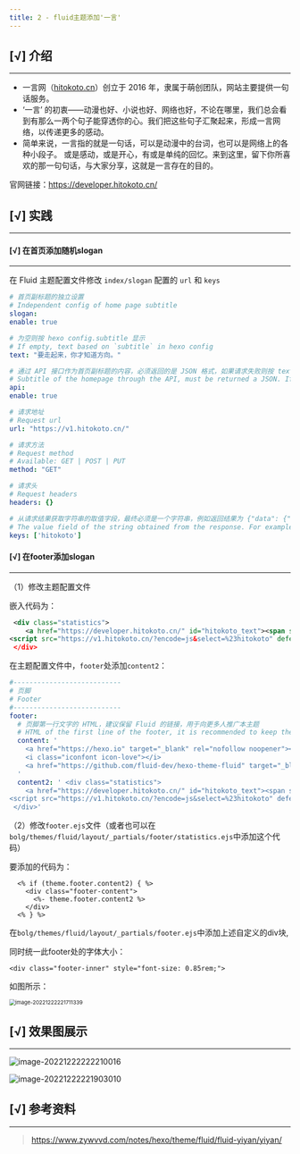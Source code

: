 ```yaml
---
title: 2 - fluid主题添加'一言'
---
```



## [√] 介绍

---

- 一言网（[hitokoto.cn](http://hitokoto.cn/)）创立于 2016 年，隶属于萌创团队，网站主要提供一句话服务。
- ‘一言’ 的初衷——动漫也好、小说也好、网络也好，不论在哪里，我们总会看到有那么一两个句子能穿透你的心。我们把这些句子汇聚起来，形成一言网络，以传递更多的感动。
- 简单来说，一言指的就是一句话，可以是动漫中的台词，也可以是网络上的各种小段子。 或是感动，或是开心，有或是单纯的回忆。来到这里，留下你所喜欢的那一句句话，与大家分享，这就是一言存在的目的。

官网链接：https://developer.hitokoto.cn/



## [√] 实践

---

#### [√] 在首页添加随机slogan

---

在 Fluid 主题配置文件修改 `index/slogan` 配置的 `url` 和 `keys`

```yaml
# 首页副标题的独立设置
# Independent config of home page subtitle
slogan:
enable: true

# 为空则按 hexo config.subtitle 显示
# If empty, text based on `subtitle` in hexo config
text: "要走起来，你才知道方向。"

# 通过 API 接口作为首页副标题的内容，必须返回的是 JSON 格式，如果请求失败则按 text 字段显示，该功能必须先开启 typing 打字机功能
# Subtitle of the homepage through the API, must be returned a JSON. If the request fails, it will be displayed in `text` value. This feature must first enable the typing animation
api:
enable: true

# 请求地址
# Request url
url: "https://v1.hitokoto.cn/"

# 请求方法
# Request method
# Available: GET | POST | PUT
method: "GET"

# 请求头
# Request headers
headers: {}

# 从请求结果获取字符串的取值字段，最终必须是一个字符串，例如返回结果为 {"data": {"author": "fluid", "content": "An elegant theme"}}, 则取值字段为 ['data', 'content']；如果返回是列表则自动选择第一项
# The value field of the string obtained from the response. For example, the response content is {"data": {"author": "fluid", "content": "An elegant theme"}}, the expected `keys: ['data','content']`; if the return is a list, the first item is automatically selected
keys: ['hitokoto']
```



#### [√] 在footer添加slogan

---

（1）修改主题配置文件

嵌入代码为：

```xml
 <div class="statistics">
 	<a href="https://developer.hitokoto.cn/" id="hitokoto_text"><span style="color: #DDD;"  id="hitokoto"></span></a>
<script src="https://v1.hitokoto.cn/?encode=js&select=%23hitokoto" defer></script>
 </div>
```

在主题配置文件中，`footer`处添加`content2`：

```yaml
#---------------------------
# 页脚
# Footer
#---------------------------
footer:
  # 页脚第一行文字的 HTML，建议保留 Fluid 的链接，用于向更多人推广本主题
  # HTML of the first line of the footer, it is recommended to keep the Fluid link to promote this theme to more people
  content: '
    <a href="https://hexo.io" target="_blank" rel="nofollow noopener"><span>Hexo</span></a>
    <i class="iconfont icon-love"></i>
    <a href="https://github.com/fluid-dev/hexo-theme-fluid" target="_blank" rel="nofollow noopener"><span>Fluid</span></a>
  '
  content2: ' <div class="statistics">
 	<a href="https://developer.hitokoto.cn/" id="hitokoto_text"><span style="color: #DDD;"  id="hitokoto"></span></a>
<script src="https://v1.hitokoto.cn/?encode=js&select=%23hitokoto" defer></script>
 </div>'

```

（2）修改`footer.ejs`文件（或者也可以在`bolg/themes/fluid/layout/_partials/footer/statistics.ejs`中添加这个代码）

要添加的代码为：

```ejs
  <% if (theme.footer.content2) { %>
    <div class="footer-content">
      <%- theme.footer.content2 %>
    </div>
  <% } %>
```

在`bolg/themes/fluid/layout/_partials/footer.ejs`中添加上述自定义的div块,

同时统一此footer处的字体大小：

```ejs
<div class="footer-inner" style="font-size: 0.85rem;">
```

如图所示：

<img src="https://cdn.jsdelivr.net/gh/Alec-97/alec-s-images-cloud/img/202212222217085.png" alt="image-20221222221711339" style="zoom:67%;" />

## [√] 效果图展示

---

![image-20221222222210016](https://cdn.jsdelivr.net/gh/Alec-97/alec-s-images-cloud/img/202212222222688.png)

![image-20221222221903010](https://cdn.jsdelivr.net/gh/Alec-97/alec-s-images-cloud/img/202212222222689.png)



## [√] 参考资料

---

> https://www.zywvvd.com/notes/hexo/theme/fluid/fluid-yiyan/yiyan/

